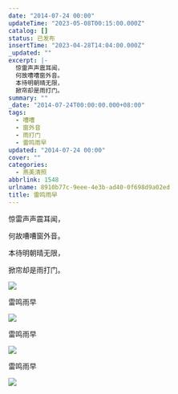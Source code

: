 ```yaml
---
date: "2014-07-24 00:00"
updateTime: "2023-05-08T00:15:00.000Z"
catalog: []
status: 已发布
insertTime: "2023-04-28T14:04:00.000Z"
_updated: ""
excerpt: |-
  惊雷声声震耳闻，
  何故嘈嘈窗外音。
  本待明朝晴无限，
  掀帘却是雨打门。
summary: ""
_date: "2014-07-24T00:00:00.000+08:00"
tags:
  - 嘈嘈
  - 窗外音
  - 雨打门
  - 雷鸣雨早
updated: "2014-07-24 00:00"
cover: ""
categories:
  - 燕美清照
abbrlink: 1548
urlname: 8910b77c-9eee-4e3b-ad40-0f698d9a02ed
title: 雷鸣雨早
---
```


惊雷声声震耳闻，

何故嘈嘈窗外音。

本待明朝晴无限，

掀帘却是雨打门。

![](https://image.bmqy.net/upload/FjJkqxt70Eha4HIHOhuznVn2nxO-.jpg)

雷鸣雨早

![](https://image.bmqy.net/upload/FhI51_Vt0giddk1i1D-F9U7_N0MP.jpg)

雷鸣雨早

![](https://image.bmqy.net/upload/FlzUBd9XOrcEnHFHH4IGTJAiOjEb.jpg)

雷鸣雨早

![](https://image.bmqy.net/upload/Fl0GBmlMhGyDizHm8htbIAE3pzpA.jpg)
